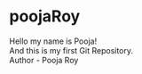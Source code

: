 # poojaRoy
Hello my name is Pooja!
<br>
And this is my first Git Repository.
<br>
Author - Pooja Roy
